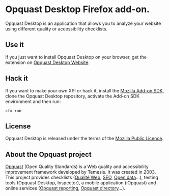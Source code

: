 # Opquast Desktop Firefox add-on. #

Opquast Desktop is an application that allows you to analyze your
website using different quality or accessibility checklists.

## Use it ##

If you just want to install Opquast Desktop on your browser, get the
extension on [Opquast Desktop Website](https://desktop.opquast.com/).

## Hack it ##

If you want to make your own XPI or hack it, install the
[Mozilla Add-on SDK](https://addons.mozilla.org/en-US/developers/builder),
clone the Opquast Desktop repository, activate the Add-on
SDK environment and then run:

    cfx run

## License ##

Opquast Desktop is released under the terms of the
[Mozilla Public Licence](http://www.mozilla.org/MPL/).

## About the Opquast project ##

[Opquast](http://www.opquast.com) (Open Quality Standards) is a Web
quality and accessibility improvement framework developed by Temesis.
It was created in 2003. This project provides checklists
([Qualité Web](http://checklists.opquast.com/fr/opquastv2),
[SEO](http://checklists.opquast.com/fr/seo),
[Open data](http://checklists.opquast.com/fr/opendata)…), testing
tools (Opquast Desktop, Inspector), a mobile application (iOpquast)
and online services ([Opquast reporting](http://reporting.opquast.com),
[Opquast directory](http://directory.opquast.com)…).
